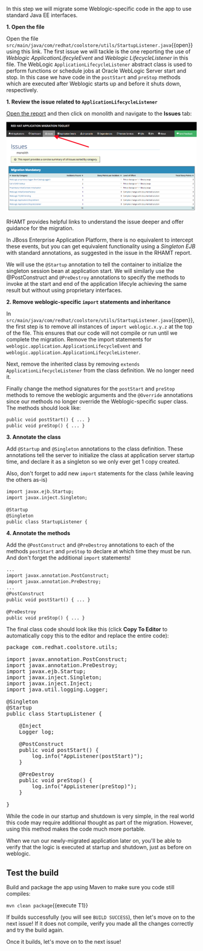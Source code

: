 In this step we will migrate some Weblogic-specific code in the app to use standard Java EE interfaces.

**1. Open the file**

Open the file `src/main/java/com/redhat/coolstore/utils/StartupListener.java`{{open}} using this link.
The first issue we will tackle is the one reporting the use of _Weblogic ApplicationLifecyleEvent_ and
_Weblogic LifecycleListener_ in this file.
The WebLogic `ApplicationLifecycleListener` abstract class is used to perform functions or schedule jobs at Oracle WebLogic Server start and stop. In this case we have
code in the `postStart` and `preStop` methods which are executed after Weblogic starts up and before it shuts down, respectively.

**1. Review the issue related to `ApplicationLifecycleListener`**

[Open the report](https://[[HOST_SUBDOMAIN]]-9000-[[KATACODA_HOST]].environments.katacoda.com/) and then
click on monolith and navigate to the **Issues** tab:

![Issues](../../assets/moving-existing-apps/project-issues.png)

RHAMT provides helpful links to understand the issue deeper and offer guidance for the migration.

In JBoss Enterprise Application Platform, there is no equivalent to intercept these events, but you can get equivalent functionality using a _Singleton EJB_ with standard annotations,
as suggested in the issue in the RHAMT report.

We will use the `@Startup` annotation to tell the container to initialize the singleton session
bean at application start. We will similarly use the @PostConstruct and `@PreDestroy` annotations to specify the
methods to invoke at the start and end of the application lifecyle achieving the same result but without
using proprietary interfaces.

**2. Remove weblogic-specific `import` statements and inheritance**

In `src/main/java/com/redhat/coolstore/utils/StartupListener.java`{{open}},
the first step is to remove all instances of `import weblogic.x.y.z` at the top of the file. This ensures that our code will
not compile or run until we complete the migration. Remove the import statements for `weblogic.application.ApplicationLifecycleEvent` and
`weblogic.application.ApplicationLifecycleListener`.

Next, remove the inherited class by removing `extends ApplicationLifecycleListener` from the class definition. We no longer need it.

Finally change the method signatures for the `postStart` and `preStop` methods to remove the weblogic arguments and the `@Override`
annotations since our methods no longer override the Weblogic-specific super class. The methods should look like:

```
public void postStart() { ... }
public void preStop() { ... }
```

**3. Annotate the class**

Add `@Startup` and `@Singleton` annotations to the class definition. These annotations tell the server to initialize the class
at application server startup time, and declare it as a singleton so we only ever get 1 copy created.

Also, don't forget to add new `import` statements for the class (while leaving the others as-is)

```
import javax.ejb.Startup;
import javax.inject.Singleton;

@Startup
@Singleton
public class StartupListener {
```

**4. Annotate the methods**

Add the `@PostConstruct` and `@PreDestroy` annotations to each of the methods `postStart` and `preStop` to declare at which time they must be run. And don't forget
the additional `import` statements!

```
...
import javax.annotation.PostConstruct;
import javax.annotation.PreDestroy;
...
@PostConstruct
public void postStart() { ... }

@PreDestroy
public void preStop() { ... }
```

The final class code should look like this (click **Copy To Editor** to automatically copy this to the editor and replace the entire code):

<pre class="file" data-filename="./src/main/java/com/redhat/coolstore/utils/StartupListener.java" data-target="replace">
package com.redhat.coolstore.utils;

import javax.annotation.PostConstruct;
import javax.annotation.PreDestroy;
import javax.ejb.Startup;
import javax.inject.Singleton;
import javax.inject.Inject;
import java.util.logging.Logger;

@Singleton
@Startup
public class StartupListener {

    @Inject
    Logger log;

    @PostConstruct
    public void postStart() {
        log.info("AppListener(postStart)");
    }

    @PreDestroy
    public void preStop() {
        log.info("AppListener(preStop)");
    }

}
</pre>

While the code in our startup and shutdown is very simple, in the real world this code may require additional thought as part of the migration. However,
using this method makes the code much more portable.

When we run our newly-migrated application later on, you'll be able to verify that the logic is executed at startup and shutdown, just as before on weblogic.

## Test the build

Build and package the app using Maven to make sure you code still compiles:

`mvn clean package`{{execute T1}}

If builds successfully (you will see `BUILD SUCCESS`), then let's move on to the next issue! If it does not compile,
verify you made all the changes correctly and try the build again.

Once it builds, let's move on to the next issue!
